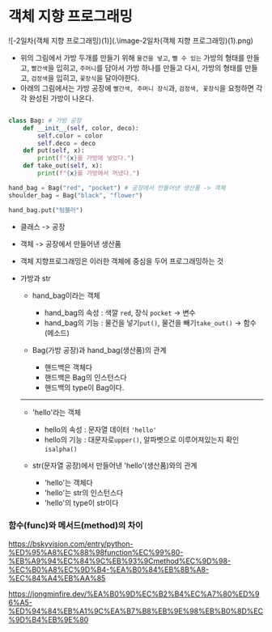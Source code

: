 # 객체 지향 프로그래밍

![-2일차(객체 지향 프로그래밍)(1)](.\image\-2일차(객체 지향 프로그래밍)(1).png)

- 위의 그림에서 가방 두개를 만들기 위해 `물건을 넣고`, `뺄 수 있는` 가방의 형태를 만들고, `빨간색`을 입히고, `주머니`를 담아서 가방 하나를 만들고 다시, 가방의 형태를 만들고, `검정색`을 입히고, `꽃장식`을 달아야한다.
- 아래의 그림에서는 가방 공장에 `빨간색, 주머니 장식`과, `검정색, 꽃장식`을 요청하면 각각 완성된 가방이 나온다.



```python

class Bag: # 가방 공장
    def __init__(self, color, deco):
        self.color = color
        self.deco = deco
    def put(self, x):
        print(f"{x}를 가방에 넣었다.")
    def take_out(self, x):
        print(f"{x}를 가방에서 꺼냈다.")

hand_bag = Bag("red", "pocket") # 공장에서 만들어낸 생산품 -> 객체
shoulder_bag = Bag("black", "flower")

hand_bag.put("텀블러")
```



- 클래스 -> 공장
- 객체 -> 공장에서 만들어낸 생산품
- 객체 지향프로그래밍은 이러한 객체에 중심을 두어 프로그래밍하는 것



- 가방과 str

  - hand_bag이라는 객체
    - hand_bag의 속성 : 색깔 `red`, 장식 `pocket` -> 변수
    - hand_bag의 기능 : 물건을 넣기`put()`, 물건을 빼기`take_out()` -> 함수(메소드)

  - Bag(가방 공장)과 hand_bag(생산품)의 관계
    - 핸드백은 객체다
    - 핸드백은 Bag의 인스턴스다
    - 핸드백의  type이 Bag이다.

  ---

  

  - 'hello'라는 객체
    - hello의 속성 : 문자열 데이터 `'hello'`
    - hello의 기능 : 대문자로`upper()`, 알파벳으로 이루어져있는지 확인 `isalpha()`

  - str(문자열 공장)에서 만들어낸 'hello'(생산품)와의 관계
    - 'hello'는 객체다
    - 'hello'는 str의 인스턴스다
    - 'hello'의 type이 str이다





### 함수(func)와 메서드(method)의 차이

https://bskyvision.com/entry/python-%ED%95%A8%EC%88%98function%EC%99%80-%EB%A9%94%EC%84%9C%EB%93%9Cmethod%EC%9D%98-%EC%B0%A8%EC%9D%B4-%EA%B0%84%EB%8B%A8-%EC%84%A4%EB%AA%85



https://jongminfire.dev/%EA%B0%9D%EC%B2%B4%EC%A7%80%ED%96%A5-%ED%94%84%EB%A1%9C%EA%B7%B8%EB%9E%98%EB%B0%8D%EC%9D%B4%EB%9E%80

